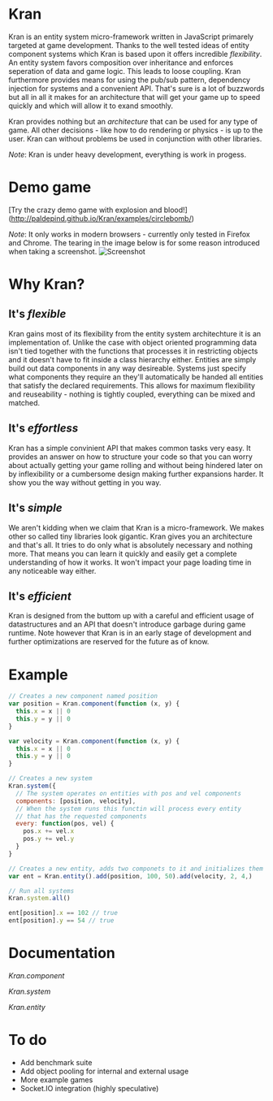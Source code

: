 Kran
====

Kran is an entity system micro-framework written in JavaScript primarely
targeted at game development. Thanks to the well tested ideas of entity
component systems which Kran is based upon it offers incredible _flexibility_.
An entity system favors composition over inheritance and enforces seperation of
data and game logic. This leads to loose coupling. Kran furthermore provides
means for using the pub/sub pattern, dependency injection for systems and
a convenient API. That's sure is a lot of buzzwords but all in all it makes for
an architecture that will get your game up to speed quickly and which
will allow it to exand smoothly.

Kran provides nothing but an _architecture_ that can be used for any type of
game. All other decisions - like how to do rendering or physics - is up to the
user. Kran can without problems be used in conjunction with other libraries.

_Note_: Kran is under heavy development, everything is work in progess.

Demo game
=========
[Try the crazy demo game with explosion and blood!]
(http://paldepind.github.io/Kran/examples/circlebomb/)

_Note_: It only works in modern browsers - currently only tested in Firefox and
Chrome. The tearing in the image below is for some reason introduced when
taking a screenshot.
![Screenshot](http://i.imgur.com/6N0gzYX.png "Screenshot of demo game")

Why Kran?
=========

It's _flexible_
------------------
Kran gains most of its flexibility from the entity system architechture it is
an implementation of. Unlike the case with object oriented programming data
isn't tied together with the functions that processes it in restricting
objects and it doesn't have to fit inside a class hierarchy either. Entities
are simply build out data components in any way desireable. Systems just specify
what components they require an they'll automatically be handed all entities that
satisfy the declared requirements. This allows for maximum flexibility and
reuseability - nothing is tightly coupled, everything can be mixed and matched.

It's _effortless_
--------------------
Kran has a simple convinient API that makes common tasks very easy. It
provides an answer on how to structure your code so that you can worry about
actually getting your game rolling and without being hindered later on by
inflexibility or a cumbersome design making further expansions harder. It show
you the way without getting in you way.

It's _simple_
----------------
We aren't kidding when we claim that Kran is a micro-framework. We makes other
so called tiny libraries look gigantic. Kran gives you an architecture and
that's all. It tries to do only what is absolutely necessary and nothing more.
That means you can learn it quickly and easily get a complete understanding of how
it works. It won't impact your page loading time in any noticeable way either.

It's _efficient_
-------------------
Kran is designed from the buttom up with a careful and efficient usage of
datastructures and an API that doesn't introduce garbage during game runtime.
Note however that Kran is in an early stage of development and further optimizations
are reserved for the future as of know.


Example
======

```javascript
// Creates a new component named position
var position = Kran.component(function (x, y) {
  this.x = x || 0
  this.y = y || 0
}

var velocity = Kran.component(function (x, y) {
  this.x = x || 0
  this.y = y || 0
}

// Creates a new system
Kran.system({
  // The system operates on entities with pos and vel components
  components: [position, velocity],
  // When the system runs this functin will process every entity
  // that has the requested components
  every: function(pos, vel) {
    pos.x += vel.x
    pos.y += vel.y
  }
}

// Creates a new entity, adds two componets to it and initializes them
var ent = Kran.entity().add(position, 100, 50).add(velocity, 2, 4,)

// Run all systems
Kran.system.all()

ent[position].x == 102 // true
ent[position].y == 54 // true
```

Documentation
=============

*Kran.component*

*Kran.system*

*Kran.entity*

To do
=====

* Add benchmark suite
* Add object pooling for internal and external usage
* More example games
* Socket.IO integration (highly speculative)
